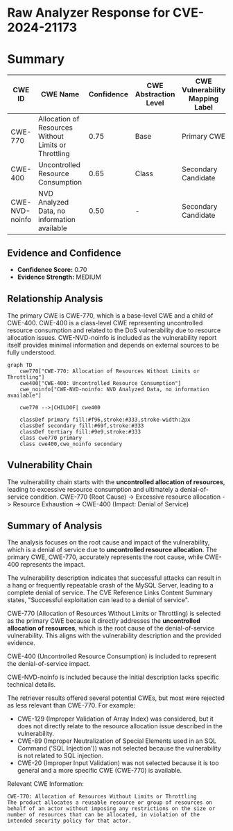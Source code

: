 # Raw Analyzer Response for CVE-2024-21173

# Summary
| CWE ID        | CWE Name                                                                                                     | Confidence | CWE Abstraction Level | CWE Vulnerability Mapping Label | CWE-Vulnerability Mapping Notes |
| ------------- | ------------------------------------------------------------------------------------------------------------- | ---------- | ----------------------- | ------------------------------- | ------------------------------- |
| CWE-770       | Allocation of Resources Without Limits or Throttling                                                          | 0.75       | Base                    | Primary CWE                     | Allowed                         |
| CWE-400       | Uncontrolled Resource Consumption                                                                                       | 0.65       | Class                    | Secondary Candidate                    | Allowed-with-Review                         |
| CWE-NVD-noinfo | NVD Analyzed Data, no information available                                                                    | 0.50       | -                      | Secondary Candidate                     | -                             |

## Evidence and Confidence

*   **Confidence Score:** 0.70
*   **Evidence Strength:** MEDIUM

## Relationship Analysis
The primary CWE is CWE-770, which is a base-level CWE and a child of CWE-400.
CWE-400 is a class-level CWE representing uncontrolled resource consumption and related to the DoS vulnerability due to resource allocation issues.
CWE-NVD-noinfo is included as the vulnerability report itself provides minimal information and depends on external sources to be fully understood.

```mermaid
graph TD
    cwe770["CWE-770: Allocation of Resources Without Limits or Throttling"]
    cwe400["CWE-400: Uncontrolled Resource Consumption"]
    cwe_noinfo["CWE-NVD-noinfo: NVD Analyzed Data, no information available"]
    
    cwe770 -->|CHILDOF| cwe400
    
    classDef primary fill:#f96,stroke:#333,stroke-width:2px
    classDef secondary fill:#69f,stroke:#333
    classDef tertiary fill:#9e9,stroke:#333
    class cwe770 primary
    class cwe400,cwe_noinfo secondary
```

## Vulnerability Chain
The vulnerability chain starts with the **uncontrolled allocation of resources**, leading to excessive resource consumption and ultimately a denial-of-service condition.
CWE-770 (Root Cause) -> Excessive resource allocation -> Resource Exhaustion -> CWE-400 (Impact: Denial of Service)

## Summary of Analysis
The analysis focuses on the root cause and impact of the vulnerability, which is a denial of service due to **uncontrolled resource allocation**.
The primary CWE, CWE-770, accurately represents the root cause, while CWE-400 represents the impact.

The vulnerability description indicates that successful attacks can result in a hang or frequently repeatable crash of the MySQL Server, leading to a complete denial of service. The CVE Reference Links Content Summary states, "Successful exploitation can lead to a denial of service".

CWE-770 (Allocation of Resources Without Limits or Throttling) is selected as the primary CWE because it directly addresses the **uncontrolled allocation of resources**, which is the root cause of the denial-of-service vulnerability. This aligns with the vulnerability description and the provided evidence.

CWE-400 (Uncontrolled Resource Consumption) is included to represent the denial-of-service impact.

CWE-NVD-noinfo is included because the initial description lacks specific technical details.

The retriever results offered several potential CWEs, but most were rejected as less relevant than CWE-770. For example:

*   CWE-129 (Improper Validation of Array Index) was considered, but it does not directly relate to the resource allocation issue described in the vulnerability.
*   CWE-89 (Improper Neutralization of Special Elements used in an SQL Command ('SQL Injection')) was not selected because the vulnerability is not related to SQL injection.
*   CWE-20 (Improper Input Validation) was not selected because it is too general and a more specific CWE (CWE-770) is available.

Relevant CWE Information:
```
CWE-770: Allocation of Resources Without Limits or Throttling
The product allocates a reusable resource or group of resources on behalf of an actor without imposing any restrictions on the size or number of resources that can be allocated, in violation of the intended security policy for that actor.
```